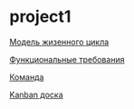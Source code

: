 # project1
[Модель жизенного цикла](https://github.com/MargaritaDimburova/project1/wiki/%D0%9C%D0%BE%D0%B4%D0%B5%D0%BB%D1%8C-%D0%B6%D0%B8%D0%B7%D0%BD%D0%B5%D0%BD%D0%BD%D0%BE%D0%B3%D0%BE-%D1%86%D0%B8%D0%BA%D0%BB%D0%B0)

[Функциональные требования ](https://github.com/MargaritaDimburova/project1/wiki/%D0%A4%D1%83%D0%BD%D0%BA%D1%86%D0%B8%D0%BE%D0%BD%D0%B0%D0%BB%D1%8C%D0%BD%D1%8B%D0%B5-%D1%82%D1%80%D0%B5%D0%B1%D0%BE%D0%B2%D0%B0%D0%BD%D0%B8%D1%8F)

[Команда](https://github.com/MargaritaDimburova/project1/wiki/%D0%9A%D0%BE%D0%BC%D0%B0%D0%BD%D0%B4%D0%B0)

[Kanban доска](https://github.com/users/MargaritaDimburova/projects/1/views/1)
